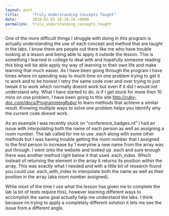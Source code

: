 ```yaml
---
layout: post
title:      "Truly Understanding Concepts Taught"
date:       2018-01-03 18:18:16 +0000
permalink:  truly_understanding_concepts_taught
---
```



One of the more difficult things I struggle with doing in this program is actually understanding the use of each concept and method that are taught in the labs. I know there are people out there like me who have trouble looking at a lesson and being able to apply it outside the lesson. This is something I learned in college to deal with and hopefully someone reading this blog will be able  apply my way of learning to their own life and make learning that much easier. As I have been going through the program I have times where im spending way to much time on one problem trying to get it to work and to be honest I retry the same code over and over trying to just tweak it to work which normally doesnt work but even if it did I would not understand why. What I have started to do, is if I get stuck for more then 10 mins on one problem, I have been going to this site http://ruby-doc.com/docs/ProgrammingRuby/ to learn methods that achieve a similar result. Knowing multiple ways to solve one problem helps you identify why the current code doesnt work. 

As an example I was recently stuck on "conference_badges.rd" I had an issue with interpolating both the name of each person as well as assigning a room number. The lab called for me to use .each along with some other methods but I was having trouble getting the room number that I assigned to the first person to increase by 1 everyime a new name from the array was put through. I went onto the website and looked up .each and sure enough there was another method right below it that used .each_index. Which instead of returning the element in the array it returns its position within the array. This was exactly what I needed and with a little bit of research found you could use .each_with_index to interpolate both the name as well as their position in the array (aka room number assigned). 

While most of the time I use what the lesson has given me to complete the lab (a lot of tests require this), however learning different ways to accomplish the same goal actually help me understand the labs. I think because im trying to apply a completely different solution it lets me see the issue from a different angle.
